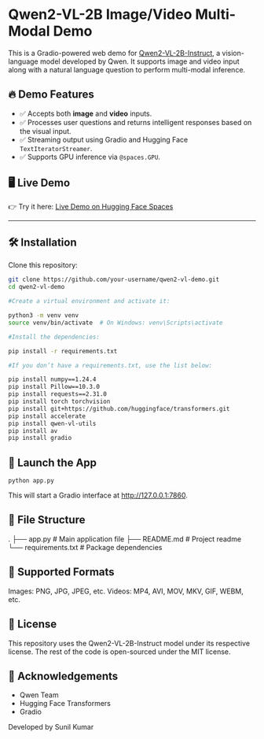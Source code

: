 # Qwen2-VL-2B Image/Video Multi-Modal Demo

This is a Gradio-powered web demo for [Qwen2-VL-2B-Instruct](https://huggingface.co/Qwen/Qwen2-VL-2B-Instruct), a vision-language model developed by Qwen. It supports image and video input along with a natural language question to perform multi-modal inference.

## 🔥 Demo Features

- ✅ Accepts both **image** and **video** inputs.
- ✅ Processes user questions and returns intelligent responses based on the visual input.
- ✅ Streaming output using Gradio and Hugging Face `TextIteratorStreamer`.
- ✅ Supports GPU inference via `@spaces.GPU`.

## 🖥️ Live Demo

👉 Try it here: [Live Demo on Hugging Face Spaces](https://huggingface.co/spaces/sunnnil/QwenVLRAG)

---

## 🛠️ Installation

Clone this repository:

```bash
git clone https://github.com/your-username/qwen2-vl-demo.git
cd qwen2-vl-demo

#Create a virtual environment and activate it:

python3 -m venv venv
source venv/bin/activate  # On Windows: venv\Scripts\activate

#Install the dependencies:

pip install -r requirements.txt

#If you don’t have a requirements.txt, use the list below:

pip install numpy==1.24.4
pip install Pillow==10.3.0
pip install requests==2.31.0
pip install torch torchvision
pip install git+https://github.com/huggingface/transformers.git
pip install accelerate
pip install qwen-vl-utils
pip install av
pip install gradio
```
## 🚀 Launch the App
```
python app.py
```
This will start a Gradio interface at http://127.0.0.1:7860.

## 📂 File Structure

.
├── app.py                 # Main application file
├── README.md              # Project readme
└── requirements.txt       # Package dependencies

## 📸 Supported Formats
Images: PNG, JPG, JPEG, etc.
Videos: MP4, AVI, MOV, MKV, GIF, WEBM, etc.

## 📜 License
This repository uses the Qwen2-VL-2B-Instruct model under its respective license. The rest of the code is open-sourced under the MIT license.

## 🙏 Acknowledgements

- Qwen Team
- Hugging Face Transformers
- Gradio

Developed by Sunil Kumar






